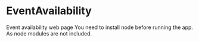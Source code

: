 # EventAvailability
Event availability web page
You need to install node before running the app. As node modules are not included.
